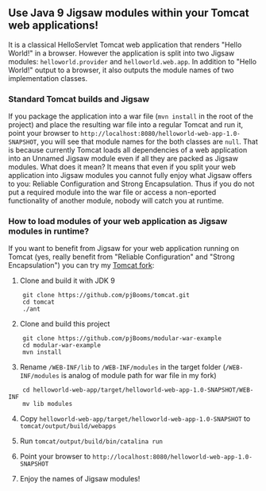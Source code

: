 ## Use Java 9 Jigsaw modules within your Tomcat web applications!

It is a classical HelloServlet Tomcat web application that renders "Hello World!" in a browser.
However the application is split into two Jigsaw modules: `helloworld.provider` and `helloworld.web.app`.
In addition to "Hello World!" output to a browser, it also outputs the module names of two implementation classes.

### Standard Tomcat builds and Jigsaw  

If you package the application into a war file (`mvn install` in the root of the project) and place
the resulting war file into a regular Tomcat and run it, point your browser to
`http://localhost:8080/helloworld-web-app-1.0-SNAPSHOT`, you will see that module names for the both classes are `null`.
That is because currently Tomcat loads all dependencies of a web application into an Unnamed Jigsaw module even if all
they are packed as Jigsaw modules.
What does it mean? It means that even if you split your web application into Jigsaw modules you cannot fully enjoy what
Jigsaw offers to you: Reliable Configuration and Strong Encapsulation.
Thus if you do not put a required module into the war file or access a non-eported functionality of another module,
nobody will catch you at runtime.

### How to load modules of your web application as Jigsaw modules in runtime?

If you want to benefit from Jigsaw for your web application running on Tomcat (yes, really benefit from
"Reliable Configuration" and "Strong Encapsulation") you can try my [Tomcat fork](https://github.com/pjBooms/tomcat):

1. Clone and build it with JDK 9
```
	git clone https://github.com/pjBooms/tomcat.git
	cd tomcat
	./ant
```

2. Clone and build this project
```
    git clone https://github.com/pjBooms/modular-war-example
    cd modular-war-example
    mvn install
```

3. Rename `/WEB-INF/lib` to `/WEB-INF/modules` in the target folder
   (`/WEB-INF/modules` is analog of module path for war file in my fork)
```
    cd helloworld-web-app/target/helloworld-web-app-1.0-SNAPSHOT/WEB-INF
    mv lib modules
```

4. Copy `helloworld-web-app/target/helloworld-web-app-1.0-SNAPSHOT` to `tomcat/output/build/webapps`

5. Run `tomcat/output/build/bin/catalina run`

5. Point your browser to `http://localhost:8080/helloworld-web-app-1.0-SNAPSHOT`

6. Enjoy the names of Jigsaw modules!
